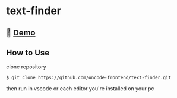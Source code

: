 # text-finder

## 🔴 [Demo](https://oncode-frontend.github.io/text-finder/)

## How to Use

clone repository
```
$ git clone https://github.com/oncode-frontend/text-finder.git
```

then run in vscode or each editor you're installed on your pc
